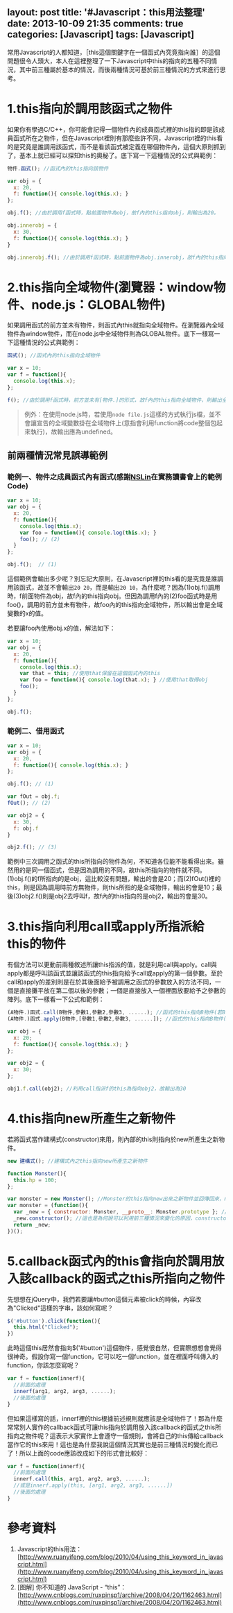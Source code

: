 layout: post
title: '#Javascript：this用法整理'
date: 2013-10-09 21:35
comments: true
categories: [Javascript]
tags: [Javascript]
---
常用Javascript的人都知道，［this這個關鍵字在一個函式內究竟指向誰］的這個問題很令人頭大，本人在這裡整理了一下Javascript中this的指向的五種不同情況，其中前三種屬於基本的情況，而後兩種情況可基於前三種情況的方式來進行思考。

# 1.this指向於調用該函式之物件
如果你有學過C/C++，你可能會記得一個物件內的成員函式裡的this指的即是該成員函式所在之物件，但在Javascript裡則有那麼些許不同，Javascript裡的this看的是究竟是誰調用該函式，而不是看該函式被定義在哪個物件內，這個大原則抓到了，基本上就已經可以探知this的奧秘了。底下寫一下這種情況的公式與範例：
```js 公式
物件.函式(); //函式內的this指向該物件
```
```js 範例
var obj = {
  x: 20,
  f: function(){ console.log(this.x); }
};

obj.f(); //由於調用f函式時，點前面物件為obj，故f內的this指向obj，則輸出為20。

obj.innerobj = {
  x: 30,
  f: function(){ console.log(this.x); }
}

obj.innerobj.f(); //由於調用f函式時，點前面物件為obj.innerobj，故f內的this指向obj.innerobj，則輸出為30。

```

# 2.this指向全域物件(瀏覽器：window物件、node.js：GLOBAL物件)
如果調用函式的前方並未有物件，則函式內this就指向全域物件。在瀏覽器內全域物件為window物件，而在node.js中全域物件則為GLOBAL物件。底下一樣寫一下這種情況的公式與範例：
```js 公式
函式(); //函式內的this指向全域物件
```
```js 範例
var x = 10;
var f = function(){
  console.log(this.x);
};

f(); //由於調用f函式時，前方並未有[物件.]的形式，故f內的this指向全域物件，則輸出全域變數的x(10)。
```

> 例外：在使用node.js時，若使用`node file.js`這樣的方式執行js檔，並不會讓宣告的全域變數掛在全域物件上(意指會利用function將code整個包起來執行)，故輸出應為undefined。

## 前兩種情況常見誤導範例
### 範例一、物件之成員函式內有函式(感謝[NSLin](http://0w0.logdown.com/posts/41667-about-me)在實務讀書會上的範例Code)
```js example1.js
var x = 10;
var obj = {
  x: 20,
  f: function(){
    console.log(this.x);
    var foo = function(){ console.log(this.x); }
    foo(); // (2)
  }
};

obj.f();  // (1)
```
這個範例會輸出多少呢？別忘記大原則，在Javascript裡的this看的是究竟是誰調用該函式，故並不會輸出`20 20`，而是輸出`20 10`，為什麼呢？因為(1)obj.f()調用時，f前面物件為obj，故f內的this指向obj。但因為調用f內的(2)foo函式時是用foo()，調用的前方並未有物件，故foo內的this指向全域物件，所以輸出會是全域變數的x的值。

若要讓foo內使用obj.x的值，解法如下：
```js example1.js
var x = 10;
var obj = {
  x: 20,
  f: function(){
    console.log(this.x);
    var that = this; //使用that保留在這個函式內的this
    var foo = function(){ console.log(that.x); } //使用that取得obj
    foo();
  }
};

obj.f();
```

### 範例二、借用函式
```js example2.js
var x = 10;
var obj = {
  x: 20,
  f: function(){ console.log(this.x); }
};

obj.f(); // (1)

var fOut = obj.f;
fOut(); // (2)

var obj2 = {
  x: 30,
  f: obj.f
}

obj2.f(); // (3)
```
範例中三次調用之函式的this所指向的物件為何，不知道各位能不能看得出來。雖然用的是同一個函式，但是因為調用的不同，故this所指向的物件就不同。(1)obj.f()的f所指向的是obj，這比較沒有問題，輸出的會是20；而(2)fOut()裡的this，則是因為調用時前方無物件，則this所指的是全域物件，輸出的會是10；最後(3)obj2.f()則是obj2去呼叫f，故f內的this指向的是obj2，輸出的會是30。

# 3.this指向利用call或apply所指派給this的物件
有個方法可以更動前兩種敘述所讓this指派的值，就是利用call與apply。call與apply都是呼叫該函式並讓該函式的this指向給予call或apply的第一個參數。至於call和apply的差別則是在於其後面給予被調用之函式的參數放入的方法不同，一個是直接攤平放在第二個以後的參數；一個是直接放入一個裡面放要給予之參數的陣列。底下一樣看一下公式和範例：
```js 公式
(A物件.)函式.call(B物件,參數1,參數2,參數3, ......); //函式的this指向B物件(若B物件為null，則指向全域物件)
(A物件.)函式.apply(B物件,[參數1,參數2,參數3, ......]); //函式的this指向B物件(若B物件為null，則指向全域物件)
```
```js 範例
var obj = {
  x: 20;
  f: function(){ console.log(this.x); }
};

var obj2 = {
  x: 30;
};

obj1.f.call(obj2); //利用call指派f的this為指向obj2，故輸出為30
```

# 4.this指向new所產生之新物件
若將函式當作建構式(constructor)來用，則內部的this則指向於new所產生之新物件。
```js 公式
new 建構式(); //建構式內之this指向new所產生之新物件
```
```js 範例
function Monster(){
  this.hp = 100;
};

var monster = new Monster(); //Monster的this指向new出來之新物件並回傳回來，new的寫法就類似於下面的寫法。
var monster = (function(){
  var _new = { constructor: Monster, __proto__: Monster.prototype }; //在IE內可能不相似
  _new.constructor(); //這也是為何說可以利用前三種情況來變化的原因，constructor呼叫時，this指向的即是_new這個物件。
  return _new;
})();
```

# 5.callback函式內的this會指向於調用放入該callback的函式之this所指向之物件
先想想在jQuery中，我們若要讓#button這個元素被click的時候，內容改為"Clicked"這樣的字串，該如何寫呢？
```js clicked.js
$('#button').click(function(){
  this.html("Clicked");
})
```
此時這個this居然會指向$('#button')這個物件，感覺很自然，但實際想想會覺得很神奇。假設你寫一個function，它可以吃一個function，並在裡面呼叫傳入的function，你該怎麼寫呢？
```js function-to-function.js
var f = function(innerf){
  //前面的處理
  innerf(arg1, arg2, arg3, ......);
  //後面的處理
}
```
但如果這樣寫的話，innerf裡的this根據前述規則就應該是全域物件了！那為什麼常常別人實作的callback函式可讓this指向於調用放入該callback的函式之this所指向之物件呢？這表示大家實作上會遵守一個規則，會將自己的this傳給callback當作它的this來用！這也是為什麼我說這個情況其實也是前三種情況的變化而已了！所以上面的code應該改成如下的形式會比較好：
```js function-to-function-improved.js
var f = function(innerf){
  //前面的處理
  innerf.call(this, arg1, arg2, arg3, ......);
  //或是innerf.apply(this, [arg1, arg2, arg3, ......])
  //後面的處理
}
```

# 參考資料
1. Javascript的this用法：[http://www.ruanyifeng.com/blog/2010/04/using_this_keyword_in_javascript.html](http://www.ruanyifeng.com/blog/2010/04/using_this_keyword_in_javascript.html)
2. [图解] 你不知道的 JavaScript - “this”：[http://www.cnblogs.com/ruxpinsp1/archive/2008/04/20/1162463.html](http://www.cnblogs.com/ruxpinsp1/archive/2008/04/20/1162463.html)






